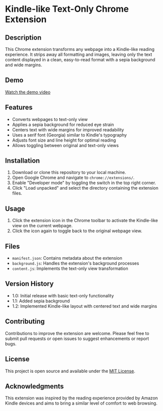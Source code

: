 # Kindle-like Text-Only Chrome Extension

## Description

This Chrome extension transforms any webpage into a Kindle-like reading experience. It strips away all formatting and images, leaving only the text content displayed in a clean, easy-to-read format with a sepia background and wide margins.

## Demo
[Watch the demo video](https://youtu.be/q1wcl9tdwJE)

## Features

- Converts webpages to text-only view
- Applies a sepia background for reduced eye strain
- Centers text with wide margins for improved readability
- Uses a serif font (Georgia) similar to Kindle's typography
- Adjusts font size and line height for optimal reading
- Allows toggling between original and text-only views

## Installation

1. Download or clone this repository to your local machine.
2. Open Google Chrome and navigate to `chrome://extensions/`.
3. Enable "Developer mode" by toggling the switch in the top right corner.
4. Click "Load unpacked" and select the directory containing the extension files.

## Usage

1. Click the extension icon in the Chrome toolbar to activate the Kindle-like view on the current webpage.
2. Click the icon again to toggle back to the original webpage view.

## Files

- `manifest.json`: Contains metadata about the extension
- `background.js`: Handles the extension's background processes
- `content.js`: Implements the text-only view transformation

## Version History

- 1.0: Initial release with basic text-only functionality
- 1.1: Added sepia background
- 1.2: Implemented Kindle-like layout with centered text and wide margins

## Contributing

Contributions to improve the extension are welcome. Please feel free to submit pull requests or open issues to suggest enhancements or report bugs.

## License

This project is open source and available under the [MIT License](https://opensource.org/licenses/MIT).

## Acknowledgments

This extension was inspired by the reading experience provided by Amazon Kindle devices and aims to bring a similar level of comfort to web browsing.
